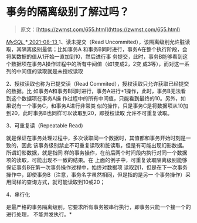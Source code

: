 <!--yml
category: 未分类
date: 0001-01-01 00:00:00
-->

# 事务的隔离级别了解过吗？

> 原文：[https://zwmst.com/655.html](https://zwmst.com/655.html)

   [ *MySQL* ](https://zwmst.com/mysql)*[ <time datetime="2021-08-14T07:51:08+08:00"> 2021-08-13 </time> ](https://zwmst.com/655.html)  1、读未提交（Read Uncommited），该隔离级别允许脏读取，其隔离级别最低；比如事务A 和事务B同时进行，事务A在整个执行阶段，会将某数据的值从1开始一直加到10，然后进行事 务提交，此时，事务B能够看到这个数据项在事务A操作过程中的所有中间值（如1变成2，2变 成3等），而对这一系列的中间值的读取就是未授权读取

2、授权读取也称为已提交读（Read Commited），授权读取只允许获取已经提交的数据。比 如事务A和事务B同时进行，事务A进行+1操作，此时，事务B无法看到这个数据项在事务A操 作过程中的所有中间值，只能看到最终的10。另外，如果说有一个事务C，和事务A进行非常类 似的操作，只是事务C是将数据项从10加到20，此时事务B也同样可以读取到20，即授权读取 允许不可重复读取。

3、可重复读（Repeatable Read)

就是保证在事务处理过程中，多次读取同一个数据时，其值都和事务开始时刻是一致的，因此 该事务级别禁止不可重复读取和脏读取，但是有可能出现幻影数据。所谓幻影数据，就是指同 样的事务操作，在前后两个时间段内执行对同一个数据项的读取，可能出现不一致的结果。在 上面的例子中，可重复读取隔离级别能够保证事务B在第一次事务操作过程中，始终对数据项 读取到1，但是在下一次事务操作中，即使事务B（注意，事务名字虽然相同，但是指的是另一 个事务操作）采用同样的查询方式，就可能读取到10或20；

4、串行化

是最严格的事务隔离级别，它要求所有事务被串行执行，即事务只能一个接一个的进行处理， 不能并发执行。*